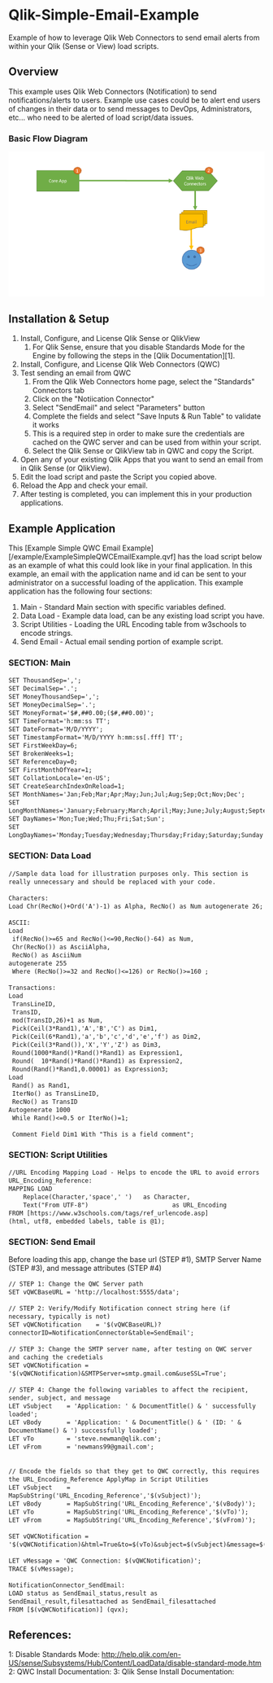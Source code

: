 # Qlik-Simple-Email-Example
Example of how to leverage Qlik Web Connectors to send email alerts from within your Qlik (Sense or View) load scripts.

## Overview
This example uses Qlik Web Connectors (Notification) to send notifications/alerts to users. Example use cases could be to alert end users of changes in their data or to send messages to DevOps, Administrators, etc... who need to be alerted of load script/data issues.

### Basic Flow Diagram
![Alt](/images/SimpleEmailBasicFlow.png "Qlik Email Notification Basic Flow")


## Installation & Setup
<ol>
<li> Install, Configure, and License Qlik Sense or QlikView
<ol>
<li> For Qlik Sense, ensure that you disable Standards Mode for the Engine by following the steps in the [Qlik Documentation][1].
</ol>
<li> Install, Configure, and License Qlik Web Connectors (QWC)
<li> Test sending an email from QWC
<ol>
<li> From the Qlik Web Connectors home page, select the "Standards" Connectors tab
<li> Click on the "Notiication Connector"
<li> Select "SendEmail" and select "Parameters" button
<li> Complete the fields and select "Save Inputs & Run Table" to validate it works
<li> This is a required step in order to make sure the credentials are cached on the QWC server and can be used from within your script.
<li> Select the Qlik Sense or QlikView tab in QWC and copy the Script.
</ol>
<li> Open any of your existing Qlik Apps that you want to send an email from in Qlik Sense (or QlikView).
<li> Edit the load script and paste the Script you copied above.
<li> Reload the App and check your email.
<li> After testing is completed, you can implement this in your production applications.
</ol>


## Example Application
This [Example Simple QWC Email Example][/example/ExampleSimpleQWCEmailExample.qvf] has the load script below as an example of what this could look like in your final application. In this example, an email with the application name and id can be sent to your administrator on a successful loading of the application. This example application has the following four sections:
1. Main - Standard Main section with specific variables defined.
1. Data Load - Example data load, can be any existing load script you have.
1. Script Utilities - Loading the URL Encoding table from w3schools to encode strings.
1. Send Email - Actual email sending portion of example script.

### SECTION: Main
```
SET ThousandSep=',';
SET DecimalSep='.';
SET MoneyThousandSep=',';
SET MoneyDecimalSep='.';
SET MoneyFormat='$#,##0.00;($#,##0.00)';
SET TimeFormat='h:mm:ss TT';
SET DateFormat='M/D/YYYY';
SET TimestampFormat='M/D/YYYY h:mm:ss[.fff] TT';
SET FirstWeekDay=6;
SET BrokenWeeks=1;
SET ReferenceDay=0;
SET FirstMonthOfYear=1;
SET CollationLocale='en-US';
SET CreateSearchIndexOnReload=1;
SET MonthNames='Jan;Feb;Mar;Apr;May;Jun;Jul;Aug;Sep;Oct;Nov;Dec';
SET LongMonthNames='January;February;March;April;May;June;July;August;September;October;November;December';
SET DayNames='Mon;Tue;Wed;Thu;Fri;Sat;Sun';
SET LongDayNames='Monday;Tuesday;Wednesday;Thursday;Friday;Saturday;Sunday';
```

### SECTION: Data Load
```
//Sample data load for illustration purposes only. This section is really unnecessary and should be replaced with your code.

Characters:
Load Chr(RecNo()+Ord('A')-1) as Alpha, RecNo() as Num autogenerate 26;
 
ASCII:
Load 
 if(RecNo()>=65 and RecNo()<=90,RecNo()-64) as Num,
 Chr(RecNo()) as AsciiAlpha, 
 RecNo() as AsciiNum
autogenerate 255
 Where (RecNo()>=32 and RecNo()<=126) or RecNo()>=160 ;
 
Transactions:
Load
 TransLineID, 
 TransID,
 mod(TransID,26)+1 as Num,
 Pick(Ceil(3*Rand1),'A','B','C') as Dim1,
 Pick(Ceil(6*Rand1),'a','b','c','d','e','f') as Dim2,
 Pick(Ceil(3*Rand()),'X','Y','Z') as Dim3,
 Round(1000*Rand()*Rand()*Rand1) as Expression1,
 Round(  10*Rand()*Rand()*Rand1) as Expression2,
 Round(Rand()*Rand1,0.00001) as Expression3;
Load 
 Rand() as Rand1,
 IterNo() as TransLineID,
 RecNo() as TransID
Autogenerate 1000
 While Rand()<=0.5 or IterNo()=1;

 Comment Field Dim1 With "This is a field comment";
```

### SECTION: Script Utilities
```
//URL Encoding Mapping Load - Helps to encode the URL to avoid errors
URL_Encoding_Reference:
MAPPING LOAD
    Replace(Character,'space',' ')	 as Character,
	Text("From UTF-8")				         as URL_Encoding
FROM [https://www.w3schools.com/tags/ref_urlencode.asp]
(html, utf8, embedded labels, table is @1);
```

### SECTION: Send Email
Before loading this app, change the base url (STEP #1), SMTP Server Name (STEP #3), and message attributes (STEP #4)
```
// STEP 1: Change the QWC Server path
SET vQWCBaseURL = 'http://localhost:5555/data';

// STEP 2: Verify/Modify Notification connect string here (if necessary, typically is not)
SET vQWCNotification 	= '$(vQWCBaseURL)?connectorID=NotificationConnector&table=SendEmail';

// STEP 3: Change the SMTP server name, after testing on QWC server and caching the credetials
SET vQWCNotification = '$(vQWCNotification)&SMTPServer=smtp.gmail.com&useSSL=True';

// STEP 4: Change the following variables to affect the recipient, sender, subject, and message
LET vSubject 	= 'Application: ' & DocumentTitle() & ' successfully loaded';
LET vBody		= 'Application: ' & DocumentTitle() & ' (ID: ' & DocumentName() & ') successfully loaded';
LET vTo			= 'steve.newman@qlik.com';
LET vFrom 		= 'newmans99@gmail.com';


// Encode the fields so that they get to QWC correctly, this requires the URL_Encoding_Reference ApplyMap in Script Utilities
LET vSubject 	= MapSubString('URL_Encoding_Reference','$(vSubject)');
LET vBody 		= MapSubString('URL_Encoding_Reference','$(vBody)');
LET vTo 		= MapSubString('URL_Encoding_Reference','$(vTo)');
LET vFrom 		= MapSubString('URL_Encoding_Reference','$(vFrom)');

SET vQWCNotification = '$(vQWCNotification)&html=True&to=$(vTo)&subject=$(vSubject)&message=$(vBody)&from=$(vFrom)&delayInSeconds=15&appID=';

LET vMessage = 'QWC Connection: $(vQWCNotification)';
TRACE $(vMessage);

NotificationConnector_SendEmail:
LOAD status as SendEmail_status,result as SendEmail_result,filesattached as SendEmail_filesattached
FROM [$(vQWCNotification)] (qvx);

```



## References:
1: Disable Standards Mode: http://help.qlik.com/en-US/sense/Subsystems/Hub/Content/LoadData/disable-standard-mode.htm
2: QWC Install Documentation: 
3: Qlik Sense Install Documentation: 
